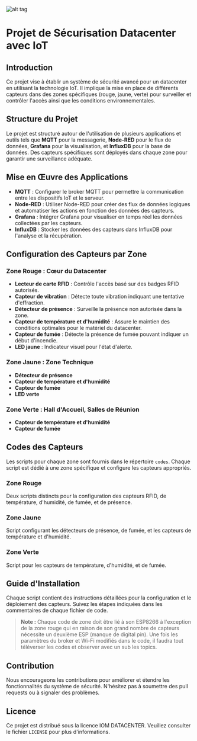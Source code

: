 ![alt tag](https://github.com/Chadi25/SA-4.IOM.01-Impl-menter-les-r-seaux-et-protocoles-sans-fil-d-di-s-l-IoT/issues/1#issue-2237261867)

# Projet de Sécurisation Datacenter avec IoT

## Introduction

Ce projet vise à établir un système de sécurité avancé pour un datacenter en utilisant la technologie IoT. Il implique la mise en place de différents capteurs dans des zones spécifiques (rouge, jaune, verte) pour surveiller et contrôler l'accès ainsi que les conditions environnementales.

## Structure du Projet

Le projet est structuré autour de l'utilisation de plusieurs applications et outils tels que **MQTT** pour la messagerie, **Node-RED** pour le flux de données, **Grafana** pour la visualisation, et **InfluxDB** pour la base de données. Des capteurs spécifiques sont déployés dans chaque zone pour garantir une surveillance adéquate.

## Mise en Œuvre des Applications

- **MQTT** : Configurer le broker MQTT pour permettre la communication entre les dispositifs IoT et le serveur.
- **Node-RED** : Utiliser Node-RED pour créer des flux de données logiques et automatiser les actions en fonction des données des capteurs.
- **Grafana** : Intégrer Grafana pour visualiser en temps réel les données collectées par les capteurs.
- **InfluxDB** : Stocker les données des capteurs dans InfluxDB pour l'analyse et la récupération.

## Configuration des Capteurs par Zone

### Zone Rouge : Cœur du Datacenter

- **Lecteur de carte RFID** : Contrôle l'accès basé sur des badges RFID autorisés.
- **Capteur de vibration** : Détecte toute vibration indiquant une tentative d'effraction.
- **Détecteur de présence** : Surveille la présence non autorisée dans la zone.
- **Capteur de température et d'humidité** : Assure le maintien des conditions optimales pour le matériel du datacenter.
- **Capteur de fumée** : Détecte la présence de fumée pouvant indiquer un début d'incendie.
- **LED jaune** : Indicateur visuel pour l'état d'alerte.

### Zone Jaune : Zone Technique

- **Détecteur de présence**
- **Capteur de température et d'humidité**
- **Capteur de fumée**
- **LED verte**

### Zone Verte : Hall d'Accueil, Salles de Réunion

- **Capteur de température et d'humidité**
- **Capteur de fumée**

## Codes des Capteurs

Les scripts pour chaque zone sont fournis dans le répertoire `codes`. Chaque script est dédié à une zone spécifique et configure les capteurs appropriés.

### Zone Rouge

Deux scripts distincts pour la configuration des capteurs RFID, de température, d'humidité, de fumée, et de présence.

### Zone Jaune

Script configurant les détecteurs de présence, de fumée, et les capteurs de température et d'humidité.

### Zone Verte

Script pour les capteurs de température, d'humidité, et de fumée.

## Guide d'Installation

Chaque script contient des instructions détaillées pour la configuration et le déploiement des capteurs. Suivez les étapes indiquées dans les commentaires de chaque fichier de code.

> **Note :** Chaque code de zone doit être lié à son ESP8266 à l'exception de la zone rouge qui en raison de son grand nombre de capteurs nécessite un deuxième ESP (manque de digital pin). Une fois les paramètres du broker et Wi-Fi modifiés dans le code, il faudra tout téléverser les codes et observer avec un sub les topics.

## Contribution

Nous encourageons les contributions pour améliorer et étendre les fonctionnalités du système de sécurité. N'hésitez pas à soumettre des pull requests ou à signaler des problèmes.

## Licence

Ce projet est distribué sous la licence IOM DATACENTER. Veuillez consulter le fichier `LICENSE` pour plus d'informations.


